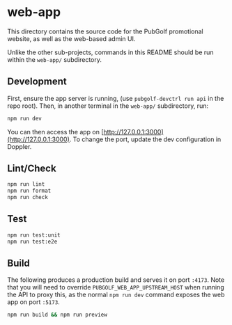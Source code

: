 # web-app

This directory contains the source code for the PubGolf promotional website, as well as the web-based admin UI.

Unlike the other sub-projects, commands in this README should be run within the `web-app/` subdirectory.

## Development

First, ensure the app server is running, (use `pubgolf-devctrl run api` in the repo root). Then, in another terminal in the `web-app/` subdirectory, run:

```sh
npm run dev
```

You can then access the app on [http://127.0.0.1:3000](http://127.0.0.1:3000). To change the port, update the dev configuration in Doppler.

## Lint/Check

```sh
npm run lint
npm run format
npm run check
```

## Test

```sh
npm run test:unit
npm run test:e2e
```

## Build

The following produces a production build and serves it on port `:4173`. Note that you will need to override `PUBGOLF_WEB_APP_UPSTREAM_HOST` when running the API to proxy this, as the normal `npm run dev` command exposes the web app on port `:5173`.

```sh
npm run build && npm run preview
```
